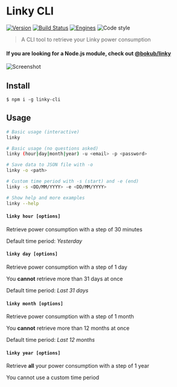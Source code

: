 # Linky CLI

[![Version][version-src]][version-href]
[![Build Status][build-src]][build-href]
[![Engines][engine-src]][engine-href]
![Code style][style-src]

> A CLI tool to retrieve your Linky power consumption

#### If you are looking for a Node.js module, check out  [@bokub/linky](https://github.com/bokub/linky)

![Screenshot](https://i.imgur.com/Ma925qB.png)


## Install

```
$ npm i -g linky-cli
```


## Usage

```sh
# Basic usage (interactive)
linky

# Basic usage (no questions asked)
linky (hour|day|month|year) -u <email> -p <password>

# Save data to JSON file with -o
linky -o <path>

# Custom time period with -s (start) and -e (end)
linky -s <DD/MM/YYYY> -e <DD/MM/YYYY>

# Show help and more examples
linky --help
```

#### `linky hour [options]`

Retrieve power consumption with a step of 30 minutes

Default time period: *Yesterday*

#### `linky day [options]`

Retrieve power consumption with a step of 1 day

You **cannot** retrieve more than 31 days at once

Default time period: *Last 31 days*

#### `linky month [options]`

Retrieve power consumption with a step of 1 month

You **cannot** retrieve more than 12 months at once

Default time period: *Last 12 months*

#### `linky year [options]`

Retrieve **all** your power consumption with a step of 1 year

You cannot use a custom time period

[build-src]: https://flat.badgen.net/travis/bokub/linky-cli
[build-href]: https://travis-ci.org/bokub/linky-cli
[version-src]: https://flat.badgen.net/npm/v/linky-cli?color=cyan
[version-href]: https://www.npmjs.com/package/linky-cli
[engine-src]: https://flat.badgen.net/badge/node/%3E=%207.6.0?color=orange
[engine-href]: https://www.npmjs.com/package/linky-cli
[style-src]: https://flat.badgen.net/badge/code%20style/XO?color=5ED9C7
